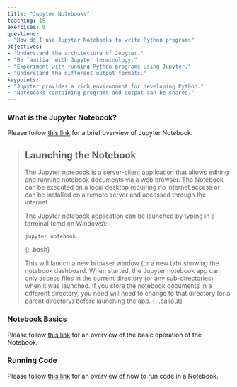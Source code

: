 ```yaml
---
title: "Jupyter Notebooks"
teaching: 15
exercises: 0
questions:
- "How do I use Jupyter Notebooks to write Python programs"
objectives:
- "Understand the architecture of Jupyter."
- "Be familiar with Jupyter terminology."
- "Experiment with running Python programs using Jupyter."
- "Understand the different output formats."
keypoints:
- "Jupyter provides a rich environment for developing Python."
- "Notebooks containing programs and output can be shared."
---
```


### What is the Jupyter Notebook?

Please follow [this link](https://github.com/jupyter/notebook/blob/master/docs/source/examples/Notebook/What%20is%20the%20Jupyter%20Notebook.ipynb)
for a brief overview of Jupyter Notebook.

> ## Launching the Notebook
>
> The Jupyter notebook is a server-client application that allows editing and running notebook documents via a 
> web browser. The Notebook can be executed on a local desktop requiring no internet access or can be installed 
> on a remote server and accessed through the internet.
>
> The Jupyter notebook application can be launched by typing in a terminal (cmd on Windows):
>
>~~~
>jupyter notebook
>~~~
>{: .bash}
>
> This will launch a new browser window (or a new tab) showing the notebook dashboard. When started, 
> the Jupyter notebook app can only access files in the current directory (or any sub-directories) when
> it was launched. If you store the notebook documents in a different directory, you need will need
> to change to that directory (or a parent directory) before launching the app.
{: .callout}

### Notebook Basics

Please follow [this link](https://github.com/jupyter/notebook/blob/master/docs/source/examples/Notebook/Notebook%20Basics.ipynb)
for an overview of the basic operation of the Notebook.

### Running Code

Please follow [this link](https://github.com/jupyter/notebook/blob/master/docs/source/examples/Notebook/Running%20Code.ipynb)
for an overview of how to run code in a Notebook.
